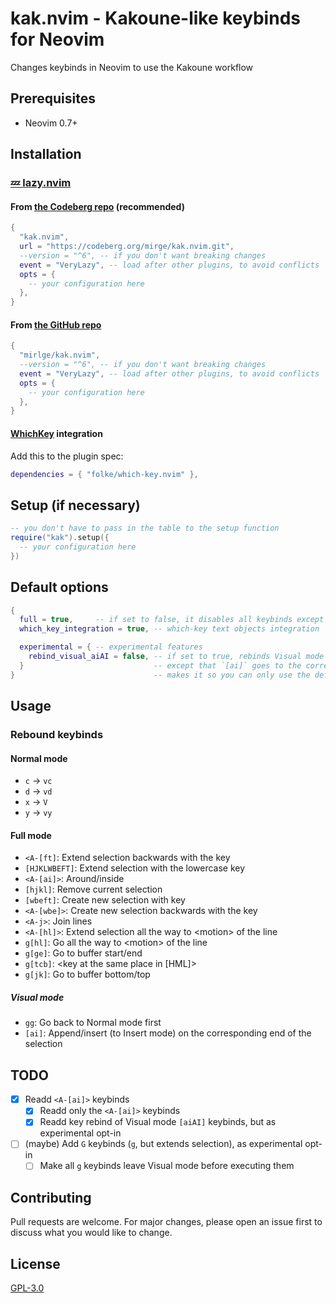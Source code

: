 # kak.nvim - Kakoune-like keybinds for Neovim

Changes keybinds in Neovim to use the Kakoune workflow

## Prerequisites

- Neovim 0.7+

## Installation

### [💤 lazy.nvim](https://github.com/folke/lazy.nvim)

#### From [the Codeberg repo](https://codeberg.org/mirge/kak.nvim) (recommended)

```lua
{
  "kak.nvim",
  url = "https://codeberg.org/mirge/kak.nvim.git",
  --version = "^6", -- if you don't want breaking changes
  event = "VeryLazy", -- load after other plugins, to avoid conflicts
  opts = {
    -- your configuration here
  },
}
```

#### From [the GitHub repo](https://github.com/mirlge/kak.nvim)

```lua
{
  "mirlge/kak.nvim",
  --version = "^6", -- if you don't want breaking changes
  event = "VeryLazy", -- load after other plugins, to avoid conflicts
  opts = {
    -- your configuration here
  },
}
```

#### [WhichKey](https://github.com/folke/which-key.nvim) integration

Add this to the plugin spec:

```lua
dependencies = { "folke/which-key.nvim" },
```

## Setup (if necessary)

```lua
-- you don't have to pass in the table to the setup function
require("kak").setup({
  -- your configuration here
})
```

## Default options

```lua
{
  full = true,     -- if set to false, it disables all keybinds except Normal mode c, d, x, y
  which_key_integration = true, -- which-key text objects integration

  experimental = { -- experimental features
    rebind_visual_aiAI = false, -- if set to true, rebinds Visual mode `[aiAI]` keybinds to act like they do in Normal mode,
  }                             -- except that `[ai]` goes to the corresponding end of the selection. however, this
}                               -- makes it so you can only use the default keybinds with `<A-[ai]>`
```

## Usage

### Rebound keybinds

#### Normal mode

- `c` -> `vc`
- `d` -> `vd`
- `x` -> `V`
- `y` -> `vy`

#### Full mode

- `<A-[ft]`: Extend selection backwards with the key
- `[HJKLWBEFT]`: Extend selection with the lowercase key
- `<A-[ai]>`: Around/inside
- `[hjkl]`: Remove current selection
- `[wbeft]`: Create new selection with key
- `<A-[wbe]>`: Create new selection backwards with the key
- `<A-j>`: Join lines
- `<A-[hl]>`: Extend selection all the way to \<motion> of the line
- `g[hl]`: Go all the way to \<motion> of the line
- `g[ge]`: Go to buffer start/end
- `g[tcb]`: \<key at the same place in \[HML]>
- `g[jk]`: Go to buffer bottom/top

##### Visual mode

- `gg`: Go back to Normal mode first
- `[ai]`: Append/insert (to Insert mode) on the corresponding end of the selection

## TODO

- [X] Readd `<A-[ai]>` keybinds
  - [X] Readd only the `<A-[ai]>` keybinds
  - [X] Readd key rebind of Visual mode `[aiAI]` keybinds, but as experimental opt-in
- [ ] (maybe) Add `G` keybinds (`g`, but extends selection), as experimental opt-in
  - [ ] Make all `g` keybinds leave Visual mode before executing them

## Contributing

Pull requests are welcome. For major changes, please open an issue first
to discuss what you would like to change.

## License

[GPL-3.0](https://choosealicense.com/licenses/gpl-3.0/)

